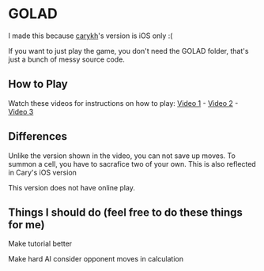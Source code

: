 # GOLAD
I made this because [carykh](https://www.youtube.com/user/carykh)'s version is iOS only :(

If you want to just play the game, you don't need the GOLAD folder, that's just a bunch of messy source code.  

## How to Play

Watch these videos for instructions on how to play:
[Video 1](https://www.youtube.com/watch?v=f8RDs2u92MI) - [Video 2](https://www.youtube.com/watch?v=SKQJlvqhDzQ) - [Video 3](https://www.youtube.com/watch?v=JkGZ2Hl1l8c)

## Differences

Unlike the version shown in the video, you can not save up moves. To summon a cell, you have to sacrafice two of your own.
This is also reflected in Cary's iOS version

This version does not have online play.

## Things I should do (feel free to do these things for me)


Make tutorial better

Make hard AI consider opponent moves in calculation
